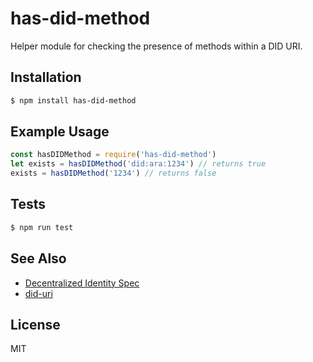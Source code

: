 # has-did-method

Helper module for checking the presence of methods within a DID URI.

## Installation

```sh
$ npm install has-did-method
```

## Example Usage

```js
const hasDIDMethod = require('has-did-method')
let exists = hasDIDMethod('did:ara:1234') // returns true
exists = hasDIDMethod('1234') // returns false
```

## Tests

```sh
$ npm run test
```

## See Also

* [Decentralized Identity Spec](https://github.com/w3c-ccg/did-spec)
* [did-uri](https://github.com/AraBlocks/did-uri)

## License

MIT